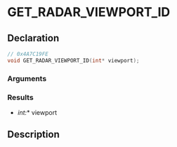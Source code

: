 # GET_RADAR_VIEWPORT_ID

## Declaration
```cpp
// 0x4A7C19FE
void GET_RADAR_VIEWPORT_ID(int* viewport);
```

### Arguments

### Results
- **int*:** viewport

## Description
